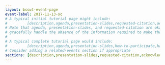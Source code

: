 ```yaml
---
layout: bsswt-event-page
event-label: 2017-11-13-sc
# A typical initial tutorial page might include:
#         [description,agenda,presentation-slides,requested-citation,acknowledgments]
# Note that agenda, presentation-slides, and requested-citation are okay here because they
# gracefully handle the absence of the information required to make those sections "event-ready".
#
# A typical complete tutorial page would include: 
#         [description,agenda,presentation-slides,how-to-participate,hands-on-exercises,stay-in-touch,resources-from-presentations,requested-citation,acknowledgments]
# Consider adding a related-events section if appropriate
sections: [description,presentation-slides,requested-citation,acknowledgments]
---
```

